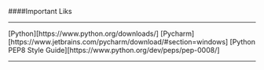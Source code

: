 ####Important Liks 
<hr>
[Python][https://www.python.org/downloads/]
[Pycharm][https://www.jetbrains.com/pycharm/download/#section=windows]
[Python PEP8 Style Guide][https://www.python.org/dev/peps/pep-0008/]
<!--Feaatures of Python-->
<hr>
